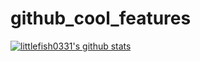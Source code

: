 # github_cool_features

[![littlefish0331's github stats](https://github-readme-stats.vercel.app/api?username=littlefish0331)](https://github.com/anuraghazra/github-readme-stats)
